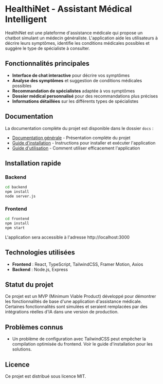 # HealthiNet - Assistant Médical Intelligent

HealthiNet est une plateforme d'assistance médicale qui propose un chatbot simulant un médecin généraliste. L'application aide les utilisateurs à décrire leurs symptômes, identifie les conditions médicales possibles et suggère le type de spécialiste à consulter.

## Fonctionnalités principales

- **Interface de chat interactive** pour décrire vos symptômes
- **Analyse des symptômes** et suggestion de conditions médicales possibles
- **Recommandation de spécialistes** adaptée à vos symptômes
- **Dossier médical personnalisé** pour des recommandations plus précises
- **Informations détaillées** sur les différents types de spécialistes

## Documentation

La documentation complète du projet est disponible dans le dossier `docs` :

- [Documentation générale](./docs/documentation.md) - Présentation complète du projet
- [Guide d'installation](./docs/installation.md) - Instructions pour installer et exécuter l'application
- [Guide d'utilisation](./docs/user_guide.md) - Comment utiliser efficacement l'application

## Installation rapide

### Backend

```bash
cd backend
npm install
node server.js
```

### Frontend

```bash
cd frontend
npm install
npm start
```

L'application sera accessible à l'adresse http://localhost:3000

## Technologies utilisées

- **Frontend** : React, TypeScript, TailwindCSS, Framer Motion, Axios
- **Backend** : Node.js, Express

## Statut du projet

Ce projet est un MVP (Minimum Viable Product) développé pour démontrer les fonctionnalités de base d'une application d'assistance médicale. Certaines fonctionnalités sont simulées et seraient remplacées par des intégrations réelles d'IA dans une version de production.

## Problèmes connus

- Un problème de configuration avec TailwindCSS peut empêcher la compilation optimisée du frontend. Voir le guide d'installation pour les solutions.

## Licence

Ce projet est distribué sous licence MIT.
